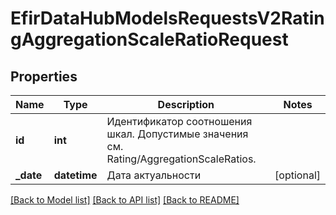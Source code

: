 # EfirDataHubModelsRequestsV2RatingAggregationScaleRatioRequest

## Properties
Name | Type | Description | Notes
------------ | ------------- | ------------- | -------------
**id** | **int** | Идентификатор соотношения шкал. Допустимые значения см. Rating/AggregationScaleRatios. | 
**_date** | **datetime** | Дата актуальности | [optional] 

[[Back to Model list]](../README.md#documentation-for-models) [[Back to API list]](../README.md#documentation-for-api-endpoints) [[Back to README]](../README.md)

